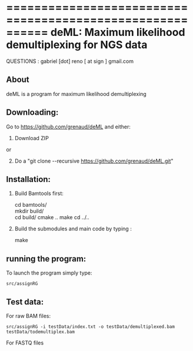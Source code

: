 ==========================================================
  deML: Maximum likelihood demultiplexing for NGS data
==========================================================

QUESTIONS :
   gabriel [dot] reno [ at sign ] gmail.com


About
----------------------

deML is a program for maximum likelihood demultiplexing


Downloading:
----------------------

Go to https://github.com/grenaud/deML and either:

1) Download ZIP 

or

2) Do a "git clone --recursive https://github.com/grenaud/deML.git"


Installation:
----------------------

1) Build Bamtools first:

    cd bamtools/   
    mkdir build/   
    cd build/
    cmake ..
    make 
    cd ../..

2) Build the submodules and main code by typing :

    make



running the program:
----------------------

To launch the program simply type:

    src/assignRG



Test data:
----------------------

For raw BAM files:

    src/assignRG -i testData/index.txt -o testData/demultiplexed.bam testData/todemultiplex.bam

For FASTQ files
    



   
